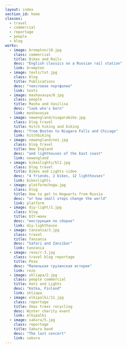 ```yaml
---
layout: index
section_id: home
classes:
  - travel
  - commercial
  - reportage
  - people
  - blog
works:
  - image: brompton/10.jpg
    class: commercial
    title: Bikes and Rails
    desc: "English classics on a Russian rail station"
    link: brompton
  - image: texts/txt.jpg
    class: blog
    title: Publications
    desc: "текстовое портфолио"
    link: texts
  - image: mashavasya/0.jpg
    class: people
    title: Masha and Vasilisa
    desc: "look who's born"
    link: mashavasya
  - image: newengland/niagarabike.jpg
    class: blog travel
    title: Hitch hiking and biking
    desc: "from Boston to Niagara Falls and Chicago"
    link: hitchbiking
  - image: newengland/ne1.jpg
    class: blog travel
    title: New England
    desc: "and lighthouses of the East coast"
    link: newengland
  - image: bikeslights/bl2.jpg
    class: blog travel
    title: Bikes and Lights video
    desc: "4 friends, 2 bikes, 12 lighthouses"
    link: bikeslights
  - image: platform/hogw.jpg
    class: blog
    title: How to get to Hogwarts from Russia
    desc: "or how small steps change the world"
    link: platform
  - image: diy-light/1.jpg
    class: blog
    title: DIY-маяк
    desc: "инструкция по сборке"
    link: diy-lighthouse
  - image: tanzania/3.jpg
    class: travel
    title: Tanzania
    desc: "Safari and Zanzibar"
    link: tanzania
  - image: rezo/r-3.jpg
    class: travel blog reportage
    title: Резо
    desc: "Маленькая грузинская история"
    link: rezo
  - image: shliapa/2.jpg
    class: people commercial
    title: Hats and Lights
    desc: "Kotka, Finland"
    link: shliapa
  - image: elkipalki/11.jpg
    class: reportage
    title: Xmas trees recycling
    desc: Winter charity event
    link: elkipalki
  - image: sakura/5.jpg
    class: reportage
    title: Sakura band
    desc: "The last concert"
    link: sakura
---
```

